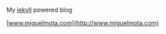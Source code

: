 My [jekyll](https://github.com/mojombo/jekyll) powered blog

[www.miguelmota.com](http://www.miguelmota.com)